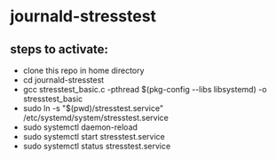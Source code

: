 # journald-stresstest

## steps to activate:

- clone this repo in home directory
- cd journald-stresstest
- gcc stresstest_basic.c -pthread $(pkg-config --libs libsystemd) -o stresstest_basic
- sudo ln -s "$(pwd)/stresstest.service" /etc/systemd/system/stresstest.service
- sudo systemctl daemon-reload
- sudo systemctl start stresstest.service
- sudo systemctl status stresstest.service
